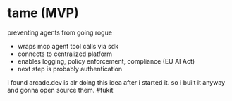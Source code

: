 # tame (MVP)
preventing agents from going rogue

- wraps mcp agent tool calls via sdk
- connects to centralized platform
- enables logging, policy enforcement, compliance (EU AI Act)
- next step is probably authentication

i found arcade.dev is alr doing this idea after i started it. so i built it anyway and gonna open source them. #fukit
